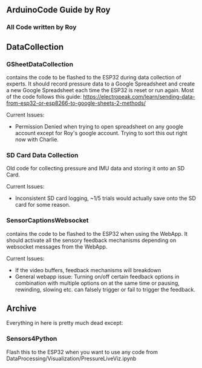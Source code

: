 
## ArduinoCode Guide by Roy
### All Code written by Roy

## DataCollection
### GSheetDataCollection
 contains the code to be flashed to the ESP32 during data collection of experts. It should record pressure data to a Google Spreadsheet and create a new Google Spreadsheet each time the ESP32 is reset or run again. Most of the code follows this guide: https://electropeak.com/learn/sending-data-from-esp32-or-esp8266-to-google-sheets-2-methods/ 

Current Issues: 
 - Permission Denied when trying to open spreadsheet on any google account except for Roy's google account. Trying to sort this out right now with Charlie. 

### SD Card Data Collection
 Old code for collecting pressure and IMU data and storing it onto an SD Card. 

 Current Issues:
- Inconsistent SD card logging, ~1/5 trials would actually save onto the SD card for some reason. 


 ### SensorCaptionsWebsocket
  contains the code to be flashed to the ESP32 when using the WebApp. It should activate all the sensory feedback mechanisms depending on websocket messages from the WebApp. 

Current Issues:
- If the video buffers, feedback mechanisms will breakdown
- General webapp issue: Turning on/off certain feedback options in combination with multiple options on at the same time or pausing, rewinding, slowing etc. can falsely trigger or fail to trigger the feedback. 



## Archive
Everything in here is pretty much dead except: 
  ### Sensors4Python
  Flash this to the ESP32 when you want to use any code from DataProcessing/Visualization/PressureLiveViz.ipynb 